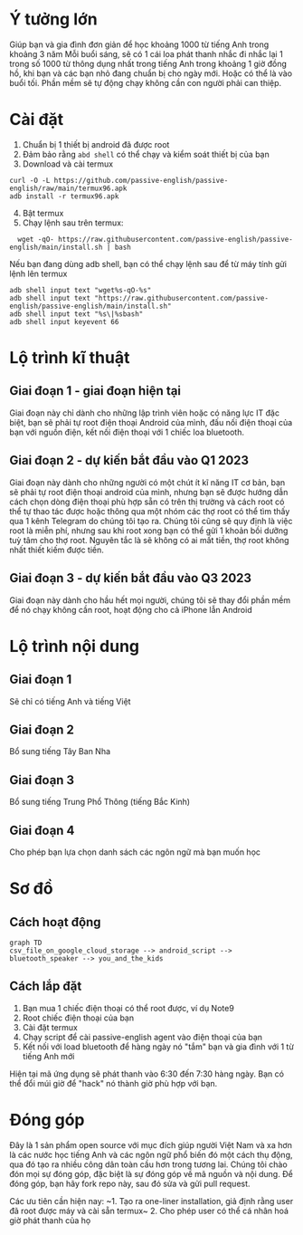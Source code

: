 # Ý tưởng lớn
Giúp bạn và gia đình đơn giản để học khoảng 1000 từ tiếng Anh trong khoảng 3 năm
Mỗi buổi sáng, sẽ có 1 cái loa phát thanh nhắc đi nhắc lại 1 trong số 1000 từ thông dụng nhất trong tiếng Anh trong khoảng 1 giờ đồng hồ, khi bạn và các bạn nhỏ đang chuẩn bị cho ngày mới. Hoặc có thể là vào buổi tối. Phần mềm sẽ tự động chạy không cần con người phải can thiệp.

# Cài đặt
1. Chuẩn bị 1 thiết bị android đã được root
2. Đảm bảo rằng `abd shell` có thể chạy và kiểm soát thiết bị của bạn
3. Download và cài termux
```
curl -O -L https://github.com/passive-english/passive-english/raw/main/termux96.apk
adb install -r termux96.apk
```
4. Bật termux
5. Chạy lệnh sau trên termux:
```
  wget -qO- https://raw.githubusercontent.com/passive-english/passive-english/main/install.sh | bash
```

Nếu bạn đang dùng adb shell, bạn có thể chạy lệnh sau để từ máy tính gửi lệnh lên termux
```
adb shell input text "wget%s-qO-%s"
adb shell input text "https://raw.githubusercontent.com/passive-english/passive-english/main/install.sh"
adb shell input text "%s\|%sbash"
adb shell input keyevent 66

```

# Lộ trình kĩ thuật
## Giai đoạn 1 - giai đoạn hiện tại
Giai đoạn này chỉ dành cho những lập trình viên hoặc có năng lực IT đặc biệt, bạn sẽ phải tự root điện thoại Android của mình, đấu nối điện thoại của bạn với nguồn điện, kết nối điện thoại với 1 chiếc loa bluetooth.

## Giai đoạn 2 - dự kiến bắt đầu vào Q1 2023
Giai đoạn này dành cho những người có một chút ít kĩ năng IT cơ bản, bạn sẽ phải tự root điện thoại android của mình, nhưng bạn sẽ được hướng dẫn cách chọn dòng điện thoại phù hợp sẵn có trên thị trường và cách root có thể tự thao tác được hoặc thông qua một nhóm các thợ root có thể tìm thấy qua 1 kênh Telegram do chúng tôi tạo ra. Chúng tôi cũng sẽ quy định là việc root là miễn phí, nhưng sau khi root xong bạn có thể gửi 1 khoản bồi dưỡng tuỳ tâm cho thợ root. Nguyên tắc là sẽ không có ai mất tiền, thợ root không nhất thiết kiếm được tiền.

## Giai đoạn 3 - dự kiến bắt đầu vào Q3 2023
Giai đoạn này dành cho hầu hết mọi người, chúng tôi sẽ thay đổi phần mềm để nó chạy không cần root, hoạt động cho cả iPhone lẫn Android

# Lộ trình nội dung
## Giai đoạn 1
Sẽ chỉ có tiếng Anh và tiếng Việt

## Giai đoạn 2
Bổ sung tiếng Tây Ban Nha

## Giai đoạn 3
Bổ sung tiếng Trung Phổ Thông (tiếng Bắc Kinh)

## Giai đoạn 4
Cho phép bạn lựa chọn danh sách các ngôn ngữ mà bạn muốn học

# Sơ đồ

## Cách hoạt động
```mermaid
graph TD
csv_file_on_google_cloud_storage --> android_script --> bluetooth_speaker --> you_and_the_kids
```

## Cách lắp đặt
1. Bạn mua 1 chiếc điện thoại có thể root được, ví dụ Note9
2. Root chiếc điện thoại của bạn
3. Cài đặt termux
4. Chạy script để cài passive-english agent vào điện thoại của bạn
5. Kết nối với load bluetooth để hàng ngày nó "tắm" bạn và gia đình với 1 từ tiếng Anh mới

Hiện tại mã ứng dụng sẽ phát thanh vào 6:30 đến 7:30 hàng ngày. Bạn có
thể đổi múi giờ để "hack" nó thành giờ phù hợp với bạn.

# Đóng góp
Đây là 1 sản phẩm open source với mục đích giúp người Việt Nam và xa hơn là các nước học tiếng Anh và các ngôn ngữ phổ biến đó một cách thụ động, qua đó tạo ra nhiều công dân toàn cầu hơn trong tương lai. Chúng tôi chào đón mọi sự đóng góp, đặc biệt là sự đóng góp về mã nguồn và nội dung. Để đóng góp, bạn hãy fork repo này, sau đó sửa và gửi pull request.

Các ưu tiên cần hiện nay:
~1. Tạo ra one-liner installation, giả định rằng user đã root được máy và cài sẵn termux~
2. Cho phép user có thể cá nhân hoá giờ phát thanh của họ
